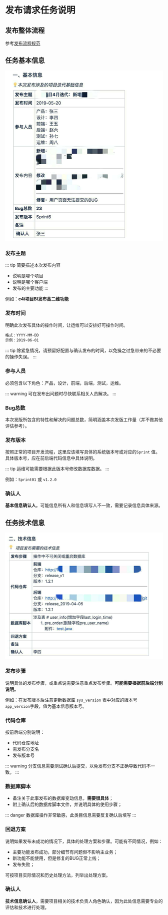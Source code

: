# 发布请求任务说明

## 发布整体流程

参考[发布流程规范](./release-flow.md)

## 任务基本信息

![jira-task](../.gitbook/assets/jira-task.jpg)

### 发布主题 <Badge text="必填" type="error"/>

::: tip 简要描述本次发布内容
- 说明是哪个项目
- 说明是哪个客户端
- 发布的主要功能
:::

例如：**c4i项目BI发布高二维功能**

### 发布时间 <Badge text="必填" type="error"/>

明确此次发布具体的操作时间，让运维可以安排好可操作时间。

```bash
格式：YYYY-MM-DD
示例：2019-06-01
```

::: tip
除紧急情况，请预留好配置与确认发布的时间，以免操之过急带来的不必要的操作失误。
:::

### 参与人员 <Badge text="必填" type="error"/>

必须包含以下角色：产品，设计，前端，后端，测试，运维。

::: warning
可在发布出问题时尽快联系相关人员解决。
:::

### Bug总数 <Badge text="必填" type="error"/>

本次发版所包含的特性和解决的问题总数，简明涵盖本次发版工作量（并不做其他评估参考）。

### 发布版本 <Badge text="必填" type="error"/>

按照正常的项目开发流程，这里应该填写具体的系统版本号或对应的`Sprint` 值。具体版本号，应在前后端代码信息中具体说明。

::: tip
运维可能需要根据此版本号修改数据库数据。
:::

例如：`Sprint01` 或 `v1.2.0`

### 确认人 <Badge text="必填" type="error"/>

**基本信息确认人**。可能信息所有人和信息填写人不一致，需要记录信息具体来源。

## 任务技术信息

![jira-tech-info](../.gitbook/assets/jira-tech-info.jpg)


### 发布步骤 <Badge text="选填" type="warning"/>

说明具体的发布步骤，或重点说需要注意重点发布步骤。**可能需要根据前后端分别说明。**

例如：在发布版本后注意更新数据库 `sys_version` 表中对应的版本号 `app_version`字段，值为基本信息版本号。

### 代码仓库 <Badge text="必填" type="error"/>

按前后端分别说明：

- 代码仓库地址
- 需发布分支名
- 发布版本号

::: warning
分支信息需要测试确认后提交，以免发布分支不正确导致代码不一致。
:::

### 数据库脚本 <Badge text="必填" type="error"/>

- 备注关于此事发布的数据库变动信息，**需要很具体**；
- 附上确认后的数据库脚本文件，并说明具体的使用步骤；

::: danger
数据库操作非常敏感，此类目信息需要反复确认后填写
:::

### 回退方案 <Badge text="必填" type="error"/>

说明如果发布未成功的情况下，具体的处理方案和步骤。可能有不同情况，例如：

- 主要功能发布成功，部分细节有问题但不影响主业务；
- 新功能不能使用，但是修复的BUG正常上线；
- 发布失败；

可按项目实际情况和历史处理方法，列举出处理方案。

### 确认人 <Badge text="必填" type="error"/>

**技术信息确认人**，需要项目相关的技术负责人角色确认，因为此处信息需要专业的评估和技术进行处理。

